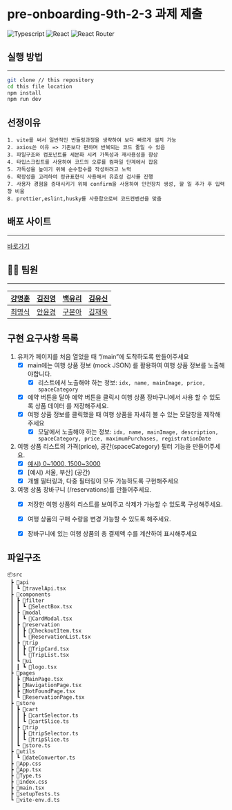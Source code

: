 # pre-onboarding-9th-2-3 과제 제출

<p>
<img alt="Typescript" src="https://img.shields.io/badge/Typescript-v4.9.4-3178C6?style=plastic&logoColor=white%22/%3E"/>
<img alt="React" src="https://img.shields.io/badge/React-v18.2.0-61DAFB?style=plastic&logo=react&logoColor=white"/>
<img alt="React Router" src="https://img.shields.io/badge/React Router-v6.8.0-CA4245?style=plastic&logo=reactrouter&logoColor=white"/>
</p>

## 실행 방법

---

```sh
git clone // this repository
cd this file location
npm install
npm run dev
```

## 선정이유

```
1. vite를 써서 일반적인 번들링과정을 생략하여 보다 빠르게 설치 가능
2. axios쓴 이유 => 기존보다 편하며 반복되는 코드 줄일 수 있음
3. 파일구조와 컴포넌트를 세분화 시켜 가독성과 재사용성을 향상
4. 타입스크립트를 사용하여 코드의 오류를 컴파일 단계에서 잡음
5. 가독성을 높이기 위해 순수함수를 작성하려고 노력
6. 확장성을 고려하여 정규표현식 사용해서 유효성 검사를 진행
7. 사용자 경험을 증대시키기 위해 confirm을 사용하여 안전장치 생성, 할 일 추가 후 입력창 비움
8. prettier,eslint,husky를 사용함으로써 코드컨벤션을 맞춤
```

## 배포 사이트

---

[바로가기](http://s3-deploy-cicd.s3-website.ap-northeast-2.amazonaws.com/)

## 👨‍💻 팀원

---

| [강명훈](https://github.com/michoball) | [김진영](https://github.com/tbs01215)  |  [백유리](https://github.com/BaekYuri)  | [김유신](https://github.com/kysclient) |
| :------------------------------------: | :------------------------------------: | :-------------------------------------: | :------------------------------------: |
| [최명식](https://github.com/mysungsik) | [안윤경](https://github.com/skyhanull) | [구본아](https://github.com/bona373737) | [김재욱](https://github.com/WooGie911) |

## 구현 요구사항 목록

1. 유저가 페이지를 처음 열었을 때 “/main”에 도착하도록 만들어주세요
     - [x] main에는 여행 상품 정보 (mock JSON) 를 활용하여 여행 상품 정보를 노출해야합니다.
         - [x] 리스트에서 노출해야 하는 정보: `idx, name, mainImage, price, spaceCategory`
     - [x] 예약 버튼을 달아 예약 버튼을 클릭시 여행 상품 장바구니에서 사용 할 수 있도록 상품 데이터
    를 저장해주세요.
    - [x] 여행 상품 정보를 클릭했을 때 여행 상품을 자세히 볼 수 있는 모달창을 제작해주세요
        - [x] 모달에서 노출해야 하는 정보: `idx, name, mainImage, description, spaceCategory, price, maximumPurchases, registrationDate`
2. 여행 상품 리스트의 가격(price), 공간(spaceCategory) 필터 기능을 만들어주세요.
    - [x] [예시) 0~1000, 1500~3000](가격)
    - [x] [예시) 서울, 부산] (공간)
    - [x] 개별 필터링과, 다중 필터링이 모두 가능하도록 구현해주세요
3. 여행 상품 장바구니 (/reservations)를 만들어주세요.
    - [x] 저장한 여행 상품의 리스트를 보여주고 삭제가 가능할 수 있도록 구성해주세요.
    - [x] 여행 상품의 구매 수량을 변경 가능할 수 있도록 해주세요.
    - [x] 장바구니에 있는 여행 상품의 총 결제액 수를 계산하여 표시해주세요
    
    
## 파일구조
```
📦src
 ┣ 📂api
 ┃ ┗ 📜travelApi.tsx
 ┣ 📂components
 ┃ ┣ 📂filter
 ┃ ┃ ┗ 📜SelectBox.tsx
 ┃ ┣ 📂modal
 ┃ ┃ ┗ 📜CardModal.tsx
 ┃ ┣ 📂reservation
 ┃ ┃ ┣ 📜CheckoutItem.tsx
 ┃ ┃ ┗ 📜ReservationList.tsx
 ┃ ┣ 📂trip
 ┃ ┃ ┣ 📜TripCard.tsx
 ┃ ┃ ┗ 📜TripList.tsx
 ┃ ┗ 📂ui
 ┃ ┃ ┗ 📜logo.tsx
 ┣ 📂pages
 ┃ ┣ 📜MainPage.tsx
 ┃ ┣ 📜NavigationPage.tsx
 ┃ ┣ 📜NotFoundPage.tsx
 ┃ ┗ 📜ReservationPage.tsx
 ┣ 📂store
 ┃ ┣ 📂cart
 ┃ ┃ ┣ 📜cartSelector.ts
 ┃ ┃ ┗ 📜cartSlice.ts
 ┃ ┣ 📂trip
 ┃ ┃ ┣ 📜tripSelector.ts
 ┃ ┃ ┗ 📜tripSlice.ts
 ┃ ┗ 📜store.ts
 ┣ 📂utils
 ┃ ┗ 📜dateConvertor.ts
 ┣ 📜App.css
 ┣ 📜App.tsx
 ┣ 📜Type.ts
 ┣ 📜index.css
 ┣ 📜main.tsx
 ┣ 📜setupTests.ts
 ┗ 📜vite-env.d.ts
```
